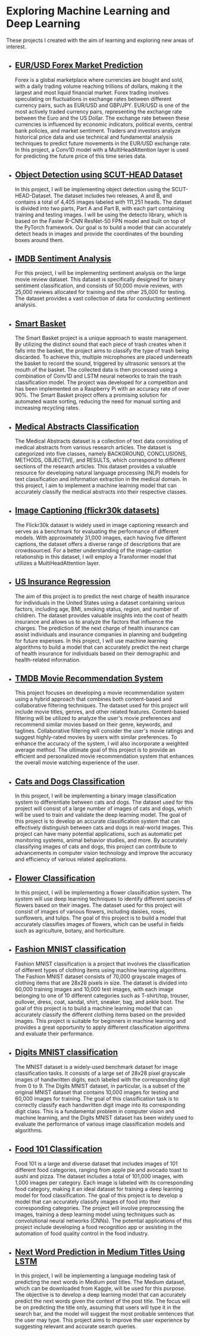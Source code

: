 # Exploring Machine Learning and Deep Learning

These projects I created with the aim of learning and exploring new areas of interest.

- ## [EUR/USD Forex Market Prediction](https://github.com/spoluan/Forex_market_prediction_EUR_USD)
  Forex is a global marketplace where currencies are bought and sold, with a daily trading volume reaching trillions of dollars, making it the largest and most liquid financial market. Forex trading involves speculating on fluctuations in exchange rates between different currency pairs, such as EUR/USD and GBP/JPY. EUR/USD is one of the most actively traded currency pairs, representing the exchange rate between the Euro and the US Dollar. The exchange rate between these currencies is influenced by economic indicators, political events, central bank policies, and market sentiment. Traders and investors analyze historical price data and use technical and fundamental analysis techniques to predict future movements in the EUR/USD exchange rate. In this project, a Conv1D model with a MultiHeadAttention layer is used for predicting the future price of this time series data.

- ## [Object Detection using SCUT-HEAD Dataset](https://github.com/spoluan/SCUT_HEAD_object_detection)
  In this project, I will be implementing object detection using the SCUT-HEAD-Dataset. The dataset includes two releases, A and B, and contains a total of 4,405 images labeled with 111,251 heads. The dataset is divided into two parts, Part A and Part B, with each part containing training and testing images. I will be using the detecto library, which is based on the Faster R-CNN ResNet-50 FPN model and built on top of the PyTorch framework. Our goal is to build a model that can accurately detect heads in images and provide the coordinates of the bounding boxes around them.

- ## [IMDB Sentiment Analysis](https://github.com/spoluan/IMDB_sentiment_analysis)
  For this project, I will be implementing sentiment analysis on the large movie review dataset. This dataset is specifically designed for binary sentiment classification, and consists of 50,000 movie reviews, with 25,000 reviews allocated for training and the other 25,000 for testing. The dataset provides a vast collection of data for conducting sentiment analysis.

- ## [Smart Basket](https://github.com/spoluan/rpi-smart-wastebasket)
  The Smart Basket project is a unique approach to waste management. By utilizing the distinct sound that each piece of trash creates when it falls into the basket, the project aims to classify the type of trash being discarded. To achieve this, multiple microphones are placed underneath the basket to record the sound, triggered by ultrasonic sensors at the mouth of the basket. The collected data is then processed using a combination of Conv1D and LSTM neural networks to train the trash classification model. The project was developed for a competition and has been implemented on a Raspberry Pi with an accuracy rate of over 90%. The Smart Basket project offers a promising solution for automated waste sorting, reducing the need for manual sorting and increasing recycling rates.

- ## [Medical Abstracts Classification](https://github.com/spoluan/PubMed200kRCT_medical_abstracts_classification)
  The Medical Abstracts dataset is a collection of text data consisting of medical abstracts from various research articles. The dataset is categorized into five classes, namely BACKGROUND, CONCLUSIONS, METHODS, OBJECTIVE, and RESULTS, which correspond to different sections of the research articles. This dataset provides a valuable resource for developing natural language processing (NLP) models for text classification and information extraction in the medical domain. In this project, I aim to implement a machine learning model that can accurately classify the medical abstracts into their respective classes.

- ## [Image Captioning (flickr30k datasets)](https://github.com/spoluan/flickr30k_image_captioning)
  The Flickr30k dataset is widely used in image captioning research and serves as a benchmark for evaluating the performance of different models. With approximately 31,000 images, each having five different captions, the dataset offers a diverse range of descriptions that are crowdsourced. For a better understanding of the image-caption relationship in this dataset, I will employ a Transformer model that utilizes a MultiHeadAttention layer.

- ## [US Insurance Regression](https://github.com/spoluan/USInsurance_regression)
  The aim of this project is to predict the next charge of health insurance for individuals in the United States using a dataset containing various factors, including age, BMI, smoking status, region, and number of children. The dataset provides valuable insights into the cost of health insurance and allows us to analyze the factors that influence the charges. The prediction of the next charge of health insurance can assist individuals and insurance companies in planning and budgeting for future expenses. In this project, I will use machine learning algorithms to build a model that can accurately predict the next charge of health insurance for individuals based on their demographic and health-related information.

- ## [TMDB Movie Recommendation System](https://github.com/spoluan/TMDB_5000_Movie_recommendation_system)
  This project focuses on developing a movie recommendation system using a hybrid approach that combines both content-based and collaborative filtering techniques. The dataset used for this project will include movie titles, genres, and other related features. Content-based filtering will be utilized to analyze the user's movie preferences and recommend similar movies based on their genre, keywords, and taglines. Collaborative filtering will consider the user's movie ratings and suggest highly-rated movies by users with similar preferences. To enhance the accuracy of the system, I will also incorporate a weighted average method. The ultimate goal of this project is to provide an efficient and personalized movie recommendation system that enhances the overall movie watching experience of the user.

- ## [Cats and Dogs Classification](https://github.com/spoluan/Cat_dogs_classification)
  In this project, I will be implementing a binary image classification system to differentiate between cats and dogs. The dataset used for this project will consist of a large number of images of cats and dogs, which will be used to train and validate the deep learning model. The goal of this project is to develop an accurate classification system that can effectively distinguish between cats and dogs in real-world images. This project can have many potential applications, such as automatic pet monitoring systems, animal behavior studies, and more. By accurately classifying images of cats and dogs, this project can contribute to advancements in computer vision technology and improve the accuracy and efficiency of various related applications.


- ## [Flower Classification](https://github.com/spoluan/FlowerClassification)
  In this project, I will be implementing a flower classification system. The system will use deep learning techniques to identify different species of flowers based on their images. The dataset used for this project will consist of images of various flowers, including daisies, roses, sunflowers, and tulips. The goal of this project is to build a model that accurately classifies images of flowers, which can be useful in fields such as agriculture, botany, and horticulture.  
 
- ## [Fashion MNIST classification](https://github.com/spoluan/Fashion_mnist_classification)
  Fashion MNIST classification is a project that involves the classification of different types of clothing items using machine learning algorithms. The Fashion MNIST dataset consists of 70,000 grayscale images of clothing items that are 28x28 pixels in size. The dataset is divided into 60,000 training images and 10,000 test images, with each image belonging to one of 10 different categories such as T-shirt/top, trouser, pullover, dress, coat, sandal, shirt, sneaker, bag, and ankle boot. The goal of this project is to build a machine learning model that can accurately classify the different clothing items based on the provided images. This project is suitable for beginners in machine learning and provides a great opportunity to apply different classification algorithms and evaluate their performance.

- ## [Digits MNIST classification](https://github.com/spoluan/MNIST_digits_recognition)
  The MNIST dataset is a widely-used benchmark dataset for image classification tasks. It consists of a large set of 28x28 pixel grayscale images of handwritten digits, each labeled with the corresponding digit from 0 to 9. The Digits MNIST dataset, in particular, is a subset of the original MNIST dataset that contains 10,000 images for testing and 60,000 images for training. The goal of this classification task is to correctly classify each handwritten digit image into its corresponding digit class. This is a fundamental problem in computer vision and machine learning, and the Digits MNIST dataset has been widely used to evaluate the performance of various image classification models and algorithms.

- ## [Food 101 Classification](https://github.com/spoluan/Food-101_classification)
  Food 101 is a large and diverse dataset that includes images of 101 different food categories, ranging from apple pie and avocado toast to sushi and pizza. The dataset includes a total of 101,000 images, with 1,000 images per category. Each image is labeled with its corresponding food category, making it an ideal dataset for training a deep learning model for food classification. The goal of this project is to develop a model that can accurately classify images of food into their corresponding categories. The project will involve preprocessing the images, training a deep learning model using techniques such as convolutional neural networks (CNNs). The potential applications of this project include developing a food recognition app or assisting in the automation of food quality control in the food industry.

- ## [Next Word Prediction in Medium Titles Using LSTM](https://github.com/spoluan/MEDIUM_pred_next_words)
  In this project, I will be implementing a language modeling task of predicting the next words in Medium post titles. The Medium dataset, which can be downloaded from Kaggle, will be used for this purpose. The objective is to develop a deep learning model that can accurately predict the next words given the context of the post title. The focus will be on predicting the title only, assuming that users will type it in the search bar, and the model will suggest the most probable sentences that the user may type. This project aims to improve the user experience by suggesting relevant and accurate search queries.